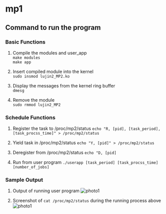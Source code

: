 # mp1 

## Command to run the program
### Basic Functions
1) Compile the modules and user_app\
```make modules```\
```make app```

2) Insert compiled module into the kernel\
```sudo insmod lujin2_MP2.ko```

3) Display the messages from the kernel ring buffer\
```dmesg```

4) Remove the module\
```sudo rmmod lujin2_MP2```


### Schedule Functions
1) Register the task to /proc/mp2/status
```echo "R, [pid], [task_period], [task_procss_time]" > /proc/mp2/status```

2) Yield task in /proc/mp2/status
```echo "Y, [pid]" > /proc/mp2/status```

3) Deregister from /proc/mp2/status
```echo "D, [pid]```

4) Run from user program
```./userapp [task_period] [task_procss_time] [number_of_jobs]```

### Sample Output
1) Output of running user program
![photo1](picture1.JPG)

2) Screenshot of ```cat /proc/mp2/status``` during the running process above
![photo1](picture2.JPG)

